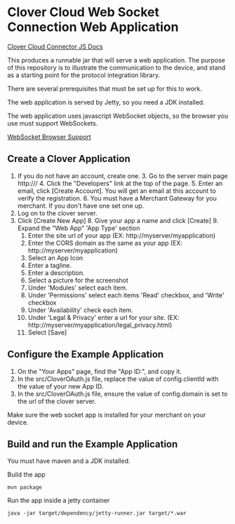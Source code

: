 Clover Cloud Web Socket Connection Web Application
====================================================

[Clover Cloud Connector JS Docs](https://github.com/clover/remote-pay-cloud/tree/master/src/main/webapp/docs)

This produces a runnable jar that will serve a web application.  The purpose of this repository is to
illustrate the communication to the device, and stand as a starting point for the protocol integration library.

There are several prerequisites that must be set up for this to work.

The web application is served by Jetty, so you need a JDK installed.

The web application uses javascript WebSocket objects, so the browser you use must support WebSockets. 

[WebSocket Browser Support](http://caniuse.com/#feat=websockets)

## Create a Clover Application

1.  If you do not have an account, create one.
    3.  Go to the server main page http://<clover server>/
    4.  Click the "Developers" link at the top of the page.
    5.  Enter an email, click [Create Account].
        You will get an email at this account to verify the registration.
    6.  You must have a Merchant Gateway for you merchant.  If you don't have one set one up.
6.  Log on to the clover server.
7.  Click [Create New App]
    8.  Give your app a name and click [Create]
    9.  Expand the "Web App" 'App Type' section
    1.  Enter the site url of your app (EX:  http://myserver/myapplication)
    2.  Enter the CORS domain as the same as your app (EX: http://myserver/myapplication)
    3.  Select an App Icon
    4.  Enter a tagline.
    4.  Enter a description.
    6.  Select a picture for the screenshot
    7.  Under 'Modules' select each item.
    8.  Under 'Permissions' select each items 'Read' checkbox, and 'Write' checkbox
    9.  Under 'Availability' check each item.
    1.  Under 'Legal & Privacy' enter a url for your site. (EX:  http://myserver/myapplication/legal_privacy.html)
    2.  Select [Save]
    
## Configure the Example Application    
    
1.  On the "Your Apps" page, find the "App ID:", and copy it.  
2.  In the src/CloverOAuth.js file, replace the value of config.clientId with the value of your new App ID.
2.  In the src/CloverOAuth.js file, ensure the value of config.domain is set to the url of the clover server.
       
       
Make sure the web socket app is installed for your merchant on your device.
    
## Build and run the Example Application
    
You must have maven and a JDK installed.

Build the app
```
mvn package
```
Run the app inside a jetty container
```
java -jar target/dependency/jetty-runner.jar target/*.war
```